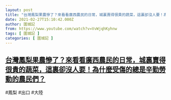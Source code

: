 ```yaml
---
layout: post
title: "台灣鳳梨果農慘了？來看看廣西農民的日常，城裏賣得很貴的蔬菜，這裏卻沒人要！為什麼受傷的總是辛勤勞動的農民們？"
date: 2021-02-27T15:10:42.000Z
author: 圍城記
from: https://www.youtube.com/watch?v=VvWjqhKyhnw
tags: [ 圍城記 ]
categories: [ 圍城記 ]
---
```

<!--1614438642000-->
[台灣鳳梨果農慘了？來看看廣西農民的日常，城裏賣得很貴的蔬菜，這裏卻沒人要！為什麼受傷的總是辛勤勞動的農民們？](https://www.youtube.com/watch?v=VvWjqhKyhnw)
------

<div>
#鳳梨 #出口 #大陸
</div>
